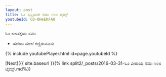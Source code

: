 ```yaml
---
layout: post
title: ಓಂ ಸ್ವಸ್ತಿಭುಜೇ ನಮಃ ೧೦೮ ಟೈಮ್ಸ್
youtubeId: CD-OHeEKFAU
---
```

 
 
 ಓಂ ಲಲತಕ್ಷಯ ನಮಃ  
 
 -  ಹಣೆಯ ಮೇಲೆ ಕಣ್ಣಿರುವವನು 
 
  
 
  
 
 
 
 
 
 


{% include youtubePlayer.html id=page.youtubeId %}
 
[Next]({{ site.baseurl }}{% link  split2/_posts/2016-03-31-ಓಂ ವೀರಾಯ ನಮಃ ೧೦೮ ಟೈಮ್ಸ್.md%})
 
